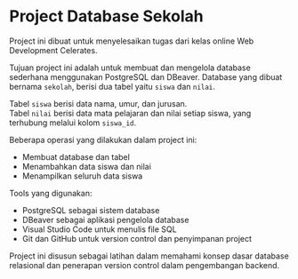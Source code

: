 # Project Database Sekolah

Project ini dibuat untuk menyelesaikan tugas dari kelas online Web Development Celerates.

Tujuan project ini adalah untuk membuat dan mengelola database sederhana menggunakan PostgreSQL dan DBeaver. Database yang dibuat bernama `sekolah`, berisi dua tabel yaitu `siswa` dan `nilai`.

Tabel `siswa` berisi data nama, umur, dan jurusan.  
Tabel `nilai` berisi data mata pelajaran dan nilai setiap siswa, yang terhubung melalui kolom `siswa_id`.

Beberapa operasi yang dilakukan dalam project ini:

- Membuat database dan tabel
- Menambahkan data siswa dan nilai
- Menampilkan seluruh data siswa

Tools yang digunakan:

- PostgreSQL sebagai sistem database
- DBeaver sebagai aplikasi pengelola database
- Visual Studio Code untuk menulis file SQL
- Git dan GitHub untuk version control dan penyimpanan project

Project ini disusun sebagai latihan dalam memahami konsep dasar database relasional dan penerapan version control dalam pengembangan backend.
